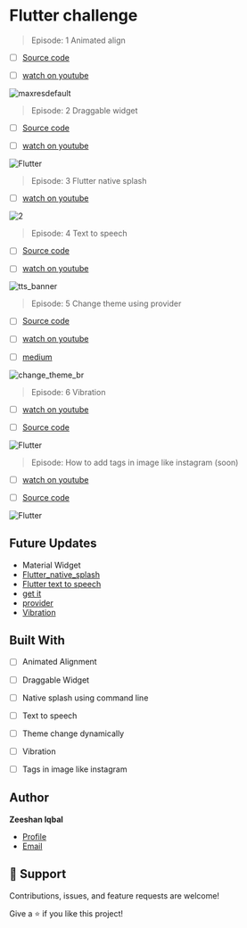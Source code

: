 # Flutter challenge


 <!-- ------------------------------------------------------ -->

> Episode: 1 Animated align

- [ ] [Source code](https://github.com/Zeeshan-progs/Flutter-challenge/tree/main/lib/ui/Alignment_align)

- [ ] [watch on youtube](https://www.youtube.com/watch?v=xtVApAuarD8)

![maxresdefault](https://user-images.githubusercontent.com/67018643/194779819-ef52a3a4-f825-4802-9b73-5f266283f37d.jpg)


 <!-- ------------------------------------------------------ -->
 
> Episode: 2 Draggable widget

- [ ] [Source code](https://github.com/Zeeshan-progs/Flutter-challenge/tree/main/lib/ui/dragabble)

- [ ] [watch on youtube](https://www.youtube.com/watch?v=1L4QlI_nwz0)

![Flutter](https://user-images.githubusercontent.com/67018643/196007613-bd08c0c9-b385-435a-8585-007b5ef1ddad.png)


 <!-- ------------------------------------------------------ -->

> Episode: 3 Flutter native splash

- [ ] [watch on youtube](https://www.youtube.com/watch?v=YGlgCbtXiYQ)

![2](https://user-images.githubusercontent.com/67018643/198876576-7ab02675-3bbb-4ddc-9f3f-244519b90cc0.png)


 <!-- ------------------------------------------------------ -->

> Episode: 4 Text to speech

- [ ] [Source code](https://github.com/Zeeshan-progs/Flutter-challenge/tree/main/lib/ui/text_to_speech)

- [ ] [watch on youtube](https://youtu.be/x0md828OzlA)

![tts_banner](https://user-images.githubusercontent.com/67018643/198876954-21baba64-d3fa-446e-b695-ebee80d692b3.png)



 <!-- ------------------------------------------------------ -->
 
> Episode: 5 Change theme using provider


- [ ] [Source code](https://github.com/Zeeshan-progs/Flutter-challenge/blob/main/lib/ui/change_theme/change_theme.dart)

- [ ] [watch on youtube](https://www.youtube.com/watch?v=h2JWvU1AMNA)
- [ ] [medium](https://medium.com/@md.zeeshaniqbal7277/change-theme-dynamically-flutter-provider-package-shared-preferences-35847c237025)

![change_theme_br](https://user-images.githubusercontent.com/67018643/199065296-5dba941f-7dbb-46ef-a48b-b4b0ad35b4ba.png)


 <!-- ------------------------------------------------------ -->
 
> Episode: 6 Vibration

- [ ] [watch on youtube](https://www.youtube.com/watch?v=gWMqED6R5pE)

- [ ] [Source code](https://github.com/Zeeshan-progs/Flutter-challenge/tree/main/lib/ui/change_theme)

![Flutter](https://user-images.githubusercontent.com/67018643/202201346-07123c03-13f5-4d3e-9eac-b4409f67413a.png)

 <!-- ------------------------------------------------------ -->
 
> Episode:  How to add tags in image like instagram (soon)

- [ ] [watch on youtube](https://www.youtube.com/@codewithzeeshan2559/videos)

- [ ] [Source code](https://github.com/Zeeshan-progs/Flutter-challenge)

![Flutter](https://user-images.githubusercontent.com/67018643/204105205-020e2935-daab-4e9c-a988-5f4a7848f814.png)


## Future Updates
- Material Widget
- [Flutter_native_splash ](https://pub.dev/packages/flutter_native_splash)
- [Flutter text to speech ](https://pub.dev/packages/flutter_tts)
- [get it ](https://pub.dev/packages/get_it)
- [provider](https://pub.dev/packages/provider)
- [Vibration](https://pub.dev/packages/vibration)


## Built With

- [ ] Animated Alignment
- [ ] Draggable Widget
- [ ] Native splash using command line
- [ ] Text to speech
- [ ] Theme change dynamically
- [ ] Vibration
- [ ] Tags in image like instagram






## Author

**Zeeshan Iqbal**

- [Profile](https://github.com/zeeshan-progs)
- [Email](mailto:md.zeeshaniqbal7277@gmail.com?subject=Hi "Hi!")


## 🤝 Support

Contributions, issues, and feature requests are welcome!

Give a ⭐️ if you like this project!
